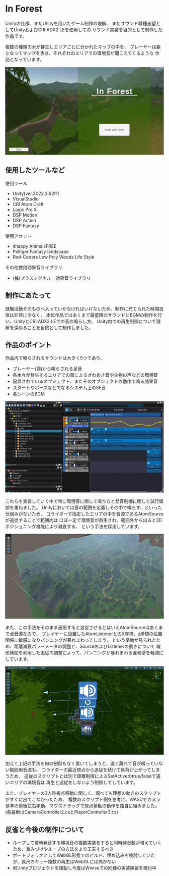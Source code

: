 # In Forest

Unityの仕様、またUnityを用いたゲーム制作の理解、
またサウンド職種志望としてUnityおよびCRI ADX2 LEを使用しての
サウンド実装を目的として制作した作品です。

複数の種類の木が群生しエリアごとに分かれたマップの中を、
プレーヤーは鹿となってマップを歩き、それぞれのエリアでの環境音が聞こえてくるような
作品となっています。

![サンプル画像1](ReadMeImg/readmeimg1.png)



## 使用したツールなど
使用ツール
* Unity(ver.2022.3.62f1)
* VisualStudio
* CRI Atom Craft
* Logic Pro X
* DSP Motion
* DSP Action
* DSP Fantasy

使用アセット
* ithappy AnimalsFREE
* Pxltiger Fantasy landscape
* Red-Coders Low Poly Woods Life Style

その他使用効果音ライブラリ
* (株)プラスシグナル　効果音ライブラリ

## 制作にあたって

就職活動そのものへ入っていかなければいけないため、制作に充てられた時間自体は非常に少なく、
本位作品ではあくまで最低限のサウンドとBGMの制作を行い、UnityとCRI ADX2 LEでの音の鳴らし方、
Unity内での再生制御について理解を深めることを目的として制作しました。

## 作品のポイント

作品内で鳴らされるサウンドは大きく5つであり、
* プレーヤー(鹿)から鳴らされる足音
* 各木々が群生するエリアでの風によるざわめき音や生物の声などの環境音
* 設置されているオブジェクト、またそのオブジェクトの動作で鳴る効果音
* スタートやポーズなどでなるシステム上のSE音
* 各シーンのBGM

![サンプル画像4](ReadMeImg/readmeimg4.png)



これらを実装していく中で特に環境音に関して鳴り方と発音制御に関して試行錯誤を重ねました。
Unityにおいては音の範囲を定義しその中で鳴らす、といった仕組みがないため、
コライダーで指定したエリアの中を音源であるAtomSourceが追従することで範囲内は
ほぼ一定で環境音が再生され、範囲外から出ると3Dポジショニング機能により減衰する、
という手法を採用しています。

![サンプル画像2](ReadMeImg/readmeimg2.png)



また、この手法をそのまま適用すると追従させるとはいえAtomSourceはあくまで点音源なので、
プレイヤーに設置したAtomListenerとのX座標、z座標の位置関係に敏感になりパンニングが暴れまわってしまう、
という挙動が見られたため、距離減衰パラーメータの調整と、SourceおよびListenerの動きについて
線形補間を利用した追従の調整によって、パンニングが暴れまわる違和感を軽減にしています。

![サンプル画像3](ReadMeImg/readmeimg3.png)



加えて上記の手法を何の制御もなく置いてしまうと、遠く離れて音が鳴っていない範囲用音源も、
コライダーの最近傍点から追従を続けて負荷が上がってしまうため、
追従のスクリプトとは別で距離制限によるSetActiveのtrue/falseで遠いエリアの環境音は
再生と追従をしないよう制御してしています。

また、プレイヤーの3人称視点移動に関して、調べても理想の動きのスクリプトがすぐに出てこなかったため、
複数のスクリプト例を参考に、WASDでカメラ基準の前後左右移動、マウスドラッグで視点移動の動作を独自に組みました。
(各最新はCameraController2.csとPlayerController3.cs)

## 反省と今後の制作について

* ループして常時発音する環境音の複数実装をすると同時発音数が増えていくため、重みづけやループの方法をより工夫するべき
* ポートフォリオとしてWebGL形態でのビルド、埋め込みを検討していたが、長尺のキュー複数の再生はWebGLには向かない
* 同Unityプロジェクトを複製し今度はWwiseでの同様の実装練習を検討中
